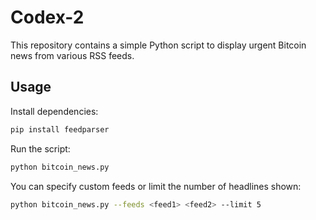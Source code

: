 # Codex-2

This repository contains a simple Python script to display urgent Bitcoin news from various RSS feeds.

## Usage

Install dependencies:

```bash
pip install feedparser
```

Run the script:

```bash
python bitcoin_news.py
```

You can specify custom feeds or limit the number of headlines shown:

```bash
python bitcoin_news.py --feeds <feed1> <feed2> --limit 5
```



